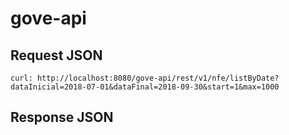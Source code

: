 # gove-api



## Request JSON

```
curl: http://localhost:8080/gove-api/rest/v1/nfe/listByDate?dataInicial=2018-07-01&dataFinal=2018-09-30&start=1&max=1000
```

## Response JSON
